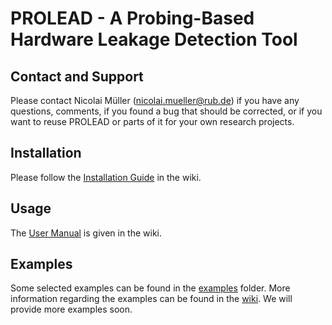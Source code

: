 # PROLEAD - A Probing-Based Hardware Leakage Detection Tool

## Contact and Support
Please contact Nicolai Müller (nicolai.mueller@rub.de) if you have any questions, comments, if you found a bug that should be corrected, or if you want to reuse PROLEAD or parts of it for your own research projects.

## Installation 
Please follow the <a href="https://github.com/ChairImpSec/PROLEAD/wiki/Installation">Installation Guide</a> in the wiki.

## Usage
The <a href="https://github.com/ChairImpSec/PROLEAD/wiki/User-Manual">User Manual</a> is given in the wiki.

## Examples

Some selected examples can be found in the <a href="https://github.com/ChairImpSec/PROLEAD/tree/main/examples">examples</a> folder. More information regarding the examples can be found in the <a href="https://github.com/ChairImpSec/PROLEAD/wiki/Examples">wiki</a>. We will provide more examples soon.
